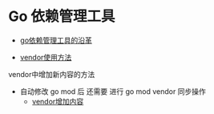 # Go 依赖管理工具

- [go依赖管理工具的沿革](https://www.yisu.com/zixun/13171.html)

- [vendor使用方法](https://juejin.cn/post/6860377811488604168)



vendor中增加新内容的方法
- 自动修改 go mod 后 还需要 进行 go mod vendor 同步操作
  - [vendor增加内容](https://stackoverflow.com/questions/70808768/what-does-inconsistent-vendoring-mean-in-go)

 